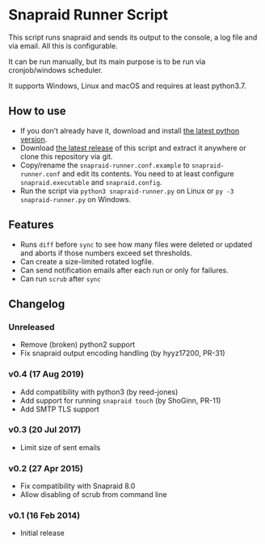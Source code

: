 # Snapraid Runner Script

This script runs snapraid and sends its output to the console, a log file and
via email. All this is configurable.

It can be run manually, but its main purpose is to be run via cronjob/windows
scheduler.

It supports Windows, Linux and macOS and requires at least python3.7.

## How to use
* If you don’t already have it, download and install
  [the latest python version](https://www.python.org/downloads/).
* Download [the latest release](https://github.com/Chronial/snapraid-runner/releases)
  of this script and extract it anywhere or clone this repository via git.
* Copy/rename the `snapraid-runner.conf.example` to `snapraid-runner.conf` and
  edit its contents. You need to at least configure `snapraid.executable` and
  `snapraid.config`.
* Run the script via `python3 snapraid-runner.py` on Linux or
 `py -3 snapraid-runner.py` on Windows.

## Features
* Runs `diff` before `sync` to see how many files were deleted or updated and aborts if
  those numbers exceed set thresholds.
* Can create a size-limited rotated logfile.
* Can send notification emails after each run or only for failures.
* Can run `scrub` after `sync`

## Changelog
### Unreleased
* Remove (broken) python2 support
* Fix snapraid output encoding handling  (by hyyz17200, PR-31)

### v0.4 (17 Aug 2019)
* Add compatibility with python3 (by reed-jones)
* Add support for running `snapraid touch` (by ShoGinn, PR-11)
* Add SMTP TLS support

### v0.3 (20 Jul 2017)
* Limit size of sent emails

### v0.2 (27 Apr 2015)
* Fix compatibility with Snapraid 8.0
* Allow disabling of scrub from command line

### v0.1 (16 Feb 2014)
* Initial release
